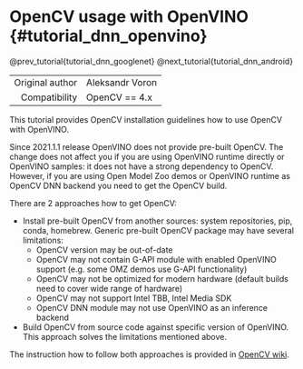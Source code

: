 OpenCV usage with OpenVINO {#tutorial_dnn_openvino}
=====================

@prev_tutorial{tutorial_dnn_googlenet}
@next_tutorial{tutorial_dnn_android}

|    |    |
| -: | :- |
| Original author | Aleksandr Voron |
| Compatibility | OpenCV == 4.x |

This tutorial provides OpenCV installation guidelines how to use OpenCV with OpenVINO.

Since 2021.1.1 release OpenVINO does not provide pre-built OpenCV.
The change does not affect you if you are using OpenVINO runtime directly or OpenVINO samples: it does not have a strong dependency to OpenCV.
However, if you are using Open Model Zoo demos or OpenVINO runtime as OpenCV DNN backend you need to get the OpenCV build.

There are 2 approaches how to get OpenCV:

- Install pre-built OpenCV from another sources: system repositories, pip, conda, homebrew. Generic pre-built OpenCV package may have several limitations:
    - OpenCV version may be out-of-date
    - OpenCV may not contain G-API module with enabled OpenVINO support (e.g. some OMZ demos use G-API functionality)
    - OpenCV may not be optimized for modern hardware (default builds need to cover wide range of hardware)
    - OpenCV may not support Intel TBB, Intel Media SDK
    - OpenCV DNN module may not use OpenVINO as an inference backend
- Build OpenCV from source code against specific version of OpenVINO. This approach solves the limitations mentioned above.

The instruction how to follow both approaches is provided in [OpenCV wiki](https://github.com/opencv/opencv/wiki/BuildOpenCV4OpenVINO).
